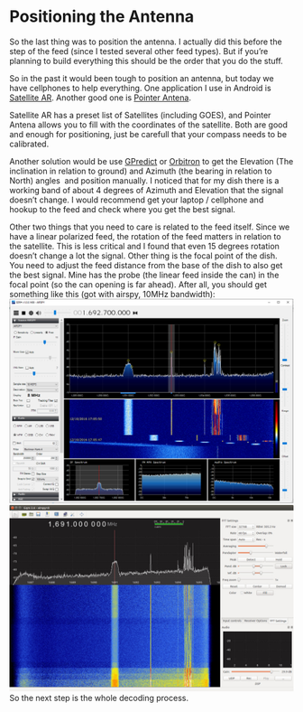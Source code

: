 # Positioning the Antenna

So the last thing was to position the antenna. I actually did this before the step of the feed \(since I tested several other feed types\). But if you’re planning to build everything this should be the order that you do the stuff.

So in the past it would been tough to position an antenna, but today we have cellphones to help everything. One application I use in Android is [Satellite AR](https://play.google.com/store/apps/details?id=com.agi.android.augmentedreality). Another good one is [Pointer Antena](https://play.google.com/store/apps/details?id=ftl.satellitedishpointer.sdp).

Satellite AR has a preset list of Satellites \(including GOES\), and Pointer Antena allows you to fill with the coordinates of the satellite. Both are good and enough for positioning, just be carefull that your compass needs to be calibrated.

Another solution would be use [GPredict](http://gpredict.oz9aec.net/) or [Orbitron](http://www.stoff.pl/) to get the Elevation \(The inclination in relation to ground\) and Azimuth \(the bearing in relation to North\) angles  and position manually. I noticed that for my dish there is a working band of about 4 degrees of Azimuth and Elevation that the signal doesn’t change. I would recommend get your laptop / cellphone and hookup to the feed and check where you get the best signal.

Other two things that you need to care is related to the feed itself. Since we have a linear polarized feed, the rotation of the feed matters in relation to the satellite. This is less critical and I found that even 15 degrees rotation doesn’t change a lot the signal. Other thing is the focal point of the dish. You need to adjust the feed distance from the base of the dish to also get the best signal. Mine has the probe \(the linear feed inside the can\) in the focal point \(so the can opening is far ahead\). After all, you should get something like this \(got with airspy, 10MHz bandwidth\):![](/assets/sdrsharp-goes.png)![](/assets/zKq7Dkv.jpg)So the next step is the whole decoding process.

